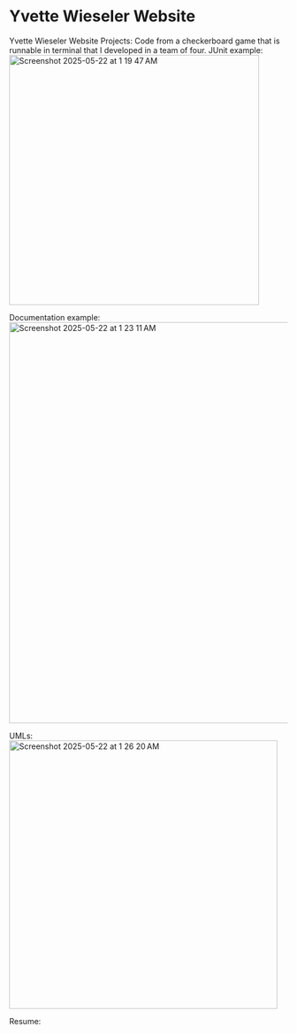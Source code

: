 # Yvette Wieseler Website

Yvette Wieseler Website
Projects:
  Code from a checkerboard game that is runnable in terminal that I developed in a team of four.
  JUnit example:
  <img width="452" alt="Screenshot 2025-05-22 at 1 19 47 AM" src="https://github.com/user-attachments/assets/df59ea0c-6219-41ae-8e63-8fc1903813d4" />

  Documentation example:
  <img width="725" alt="Screenshot 2025-05-22 at 1 23 11 AM" src="https://github.com/user-attachments/assets/8d43bbcc-ffca-45c9-9b5e-999250effd26" />
  
  UMLs: 
  <img width="485" alt="Screenshot 2025-05-22 at 1 26 20 AM" src="https://github.com/user-attachments/assets/35af6eb3-875c-4cab-a367-ba226fd069a9" />

Resume:
